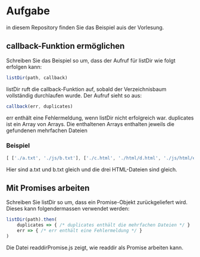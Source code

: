 # Aufgabe

in diesem Repository finden Sie das Beispiel auis der Vorlesung.

## callback-Funktion ermöglichen

Schreiben Sie das Beispiel so um, dass der Aufruf für listDir wie folgt erfolgen kann:

```js
listDir(path, callback)
```

listDir ruft die callback-Funktion auf, sobald der Verzeichnisbaum vollständig
durchlaufen wurde. Der Aufruf sieht so aus:

```js
callback(err, duplicates)
```

err enthält eine Fehlermeldung, wenn listDir nicht erfolgreich war. duplicates ist ein
Array von Arrays. Die enthaltenen Arrays enthalten jeweils die gefundenen mehrfachen
Dateien

### Beispiel

 ```js
[ ['./a.txt', './js/b.txt'], ['./c.html', './html/d.html', './js/html/e.html' ]]
```

Hier sind a.txt und b.txt gleich und die drei HTML-Dateien sind gleich.

## Mit Promises arbeiten

Schreiben Sie listDir so um, dass ein Promise-Objekt zurückgeliefert wird.
Dieses kann folgendermassen verwendet werden:

```js
listDir(path).then(
    duplicates => { /* duplicates enthält die mehrfachen Dateien */ }
    err => { /* err enthält eine Fehlermeldung */ }
)
```

Die Datei readdirPromise.js zeigt, wie readdir als Promise arbeiten kann.